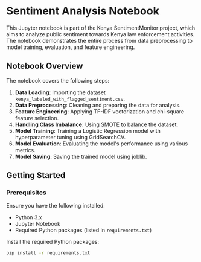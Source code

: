 # Sentiment Analysis Notebook

This Jupyter notebook is part of the Kenya SentimentMonitor project, which aims to analyze public sentiment towards Kenya law enforcement activities. The notebook demonstrates the entire process from data preprocessing to model training, evaluation, and feature engineering.

## Notebook Overview

The notebook covers the following steps:

1. **Data Loading**: Importing the dataset `kenya_labeled_with_flagged_sentiment.csv`.
2. **Data Preprocessing**: Cleaning and preparing the data for analysis.
3. **Feature Engineering**: Applying TF-IDF vectorization and chi-square feature selection.
4. **Handling Class Imbalance**: Using SMOTE to balance the dataset.
5. **Model Training**: Training a Logistic Regression model with hyperparameter tuning using GridSearchCV.
6. **Model Evaluation**: Evaluating the model's performance using various metrics.
7. **Model Saving**: Saving the trained model using joblib.

## Getting Started

### Prerequisites

Ensure you have the following installed:

- Python 3.x
- Jupyter Notebook
- Required Python packages (listed in `requirements.txt`)

Install the required Python packages:

```bash
pip install -r requirements.txt
